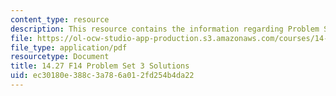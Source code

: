 ```yaml
---
content_type: resource
description: This resource contains the information regarding Problem Set 3 Solutions.
file: https://ol-ocw-studio-app-production.s3.amazonaws.com/courses/14-27-economics-and-e-commerce-fall-2014/ec30180e388c3a786a012fd254b4da22_MIT14_27F14_pset3_sol.pdf
file_type: application/pdf
resourcetype: Document
title: 14.27 F14 Problem Set 3 Solutions
uid: ec30180e-388c-3a78-6a01-2fd254b4da22
---
```


